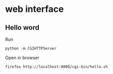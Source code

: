 # web interface

## Hello word
Run

    python -m CGIHTTPServer
	
Open in browser

    firefox http://localhost:8000/cgi-bin/hello.sh
